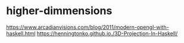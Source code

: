 # higher-dimmensions

https://www.arcadianvisions.com/blog/2011/modern-opengl-with-haskell.html
https://henningtonko.github.io./3D-Projection-In-Haskell/
